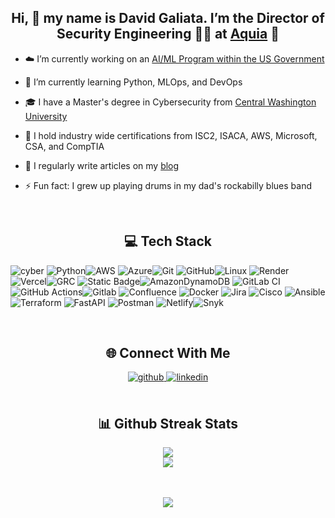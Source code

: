 ## <div align="center">Hi, 👋 my name is David Galiata. I’m the Director of Security Engineering 👨‍💻 at [Aquia](https://www.aquia.us/) 🚀 </div>  
  
-  ☁️ I’m currently working on an [AI/ML Program within the US Government](https://www.aquia.us/aquia-inc-announces-support-of-24-million-ai-and-ml-contract-with-cms)  
  

- 🌱 I’m currently learning Python, MLOps, and DevOps
 

- 🎓 I have a Master's degree in Cybersecurity from [Central Washington University](https://www.cwu.edu/)
  

- 🧾 I hold industry wide certifications from ISC2, ISACA, AWS, Microsoft, CSA, and CompTIA


- 📝 I regularly write articles on my [blog](https://galiata.com/blog)   
  

- ⚡ Fun fact: I grew up playing drums in my dad's rockabilly blues band

<br/>

## <div align="center"> 💻 Tech Stack  </div>

![cyber](https://img.shields.io/badge/Cybersecurity-%20black?style=for-the-badge&logo=springsecurity&logoColor=%234DED50)
![Python](https://img.shields.io/badge/python-3670A0?style=for-the-badge&logo=python&logoColor=ffdd54)![AWS](https://img.shields.io/badge/AWS-%23FF9900?style=for-the-badge&logo=amazonwebservices&logoColor=black)
![Azure](https://img.shields.io/badge/Azure-blue?style=for-the-badge&logo=iCloud&logoColor=white)![Git](https://img.shields.io/badge/git-%23F05033.svg?style=for-the-badge&logo=git&logoColor=white) ![GitHub](https://img.shields.io/badge/github-%23121011.svg?style=for-the-badge&logo=github&logoColor=white)![Linux](https://img.shields.io/badge/Linux-%20%23CDA300?style=for-the-badge&logo=linux&logoColor=black)
![Render](https://img.shields.io/badge/Render-%46E3B7.svg?style=for-the-badge&logo=render&logoColor=white) ![Vercel](https://img.shields.io/badge/vercel-%23000000.svg?style=for-the-badge&logo=vercel&logoColor=white)![GRC](https://img.shields.io/badge/GRC-%20%230f1937?style=for-the-badge&logo=wasmer&logoColor=%234DED52)
![Static Badge](https://img.shields.io/badge/AI-black?style=for-the-badge&logo=claude)![AmazonDynamoDB](https://img.shields.io/badge/Amazon%20DynamoDB-4053D6?style=for-the-badge&logo=Amazon%20DynamoDB&logoColor=white) ![GitLab CI](https://img.shields.io/badge/gitlab%20CI-%23181717.svg?style=for-the-badge&logo=gitlab&logoColor=23E24328) ![GitHub Actions](https://img.shields.io/badge/github%20actions-%232671E5.svg?style=for-the-badge&logo=githubactions&logoColor=white)![Gitlab](https://img.shields.io/badge/Gitlab-black?style=for-the-badge&logo=gitlab&logoColor=%23E24328)
![Confluence](https://img.shields.io/badge/confluence-%23172BF4.svg?style=for-the-badge&logo=confluence&logoColor=white) ![Docker](https://img.shields.io/badge/docker-%230db7ed.svg?style=for-the-badge&logo=docker&logoColor=white) ![Jira](https://img.shields.io/badge/jira-%230A0FFF.svg?style=for-the-badge&logo=jira&logoColor=white) ![Cisco](https://img.shields.io/badge/cisco-%23049fd9.svg?style=for-the-badge&logo=cisco&logoColor=black) ![Ansible](https://img.shields.io/badge/ansible-%231A1918.svg?style=for-the-badge&logo=ansible&logoColor=white) ![Terraform](https://img.shields.io/badge/terraform-%235835CC.svg?style=for-the-badge&logo=terraform&logoColor=white) ![FastAPI](https://img.shields.io/badge/FastAPI-005571?style=for-the-badge&logo=fastapi) ![Postman](https://img.shields.io/badge/Postman-FF6C37?style=for-the-badge&logo=postman&logoColor=white) ![Netlify](https://img.shields.io/badge/netlify-%23000000.svg?style=for-the-badge&logo=netlify&logoColor=#00C7B7)![Snyk](https://img.shields.io/badge/Snyk-purple?style=for-the-badge&logo=snyk)





  
</div>
<br/>  


##  <div align="center"> 🌐 Connect With Me  
<div align="center">
<a href="https://github.com/dgaliata" target="_blank">
<img src=https://img.shields.io/badge/github-%2324292e.svg?&style=for-the-badge&logo=github&logoColor=white alt=github style="margin-bottom: 5px;" />
</a>
<a href="https://linkedin.com/in/dgaliata" target="_blank">
<img src=https://img.shields.io/badge/linkedin-%231E77B5.svg?&style=for-the-badge&logo=linkedin&logoColor=white alt=linkedin style="margin-bottom: 5px;" />
</a>
</div>    
<br/>  

##  <div align="center"> 📊 Github Streak Stats
<div align="center">

![](https://nirzak-streak-stats.vercel.app/?user=dgaliata&theme=one_dark_pro&hide_border=true)<br/>
![](https://github-readme-stats.vercel.app/api/top-langs/?username=dgaliata&theme=one_dark_pro&hide_border=true&include_all_commits=true&count_private=true&layout=compact)
</div>
<br/>

<br/>  

<div align="center">
<img src="https://komarev.com/ghpvc/?username=dgaliata&&style=flat-square" align="center" />
</div>  
  

<br/>  
